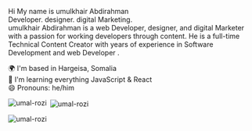 Hi My name is umulkhair Abdirahman <br>
Developer. designer. digital Marketing. <br>
umulkhair Abdirahman is a web Developer, designer, and digital Marketer with a passion for working developers through content. He is a full-time Technical Content Creator with years of experience in Software Development and  web Developer .

🌍  I'm based in Hargeisa, Somalia <br>
🧠  I'm learning everything JavaScript & React <br>
😄 Pronouns: he/him






<p><img align="left" src="https://github-readme-stats.vercel.app/api/top-langs?username=umal-rozi&show_icons=true&locale=en&layout=compact" alt="umal-rozi" /></p>

<p>&nbsp;<img align="center" src="https://github-readme-stats.vercel.app/api?username=umal-rozi&show_icons=true&locale=en" alt="umal-rozi" /></p>

<p><img align="center" src="https://github-readme-streak-stats.herokuapp.com/?user=umal-rozi&" alt="umal-rozi" /></p>
